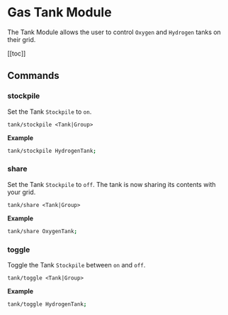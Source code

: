 # Gas Tank Module
The Tank Module allows the user to control `Oxygen` and `Hydrogen` tanks on their grid.

[[toc]]

## Commands

### stockpile
Set the Tank `Stockpile` to `on`.
```
tank/stockpile <Tank|Group>
```

**Example**
```bash title="Terminal"
tank/stockpile HydrogenTank;
```

### share
Set the Tank `Stockpile` to `off`. The tank is now sharing its contents with your grid.
```
tank/share <Tank|Group>
```

**Example**
```bash title="Terminal"
tank/share OxygenTank;
```

### toggle
Toggle the Tank `Stockpile` between `on` and `off`.
```
tank/toggle <Tank|Group>
```

**Example**
```bash title="Terminal"
tank/toggle HydrogenTank;
```

<!-- <script setup>
const isDev = __VUEPRESS_DEV__ ? "L" : "J";
</script>

{{isDev}} -->

